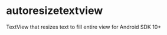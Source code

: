 autoresizetextview
==================

TextView that resizes text to fill entire view for Android SDK 10+
